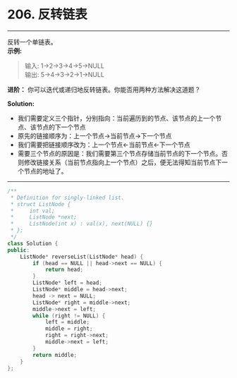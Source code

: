 # 206. 反转链表
---
反转一个单链表。  
**示例:**  
> 输入: 1->2->3->4->5->NULL  
> 输出: 5->4->3->2->1->NULL  
  
**进阶：**
你可以迭代或递归地反转链表。你能否用两种方法解决这道题？
  
**Solution:**  
- 我们需要定义三个指针，分别指向：当前遍历到的节点、该节点的上一个节点、该节点的下一个节点  
- 原先的链接顺序为：上一个节点->当前节点->下一个节点  
- 我们需要把链接顺序改为：上一个节点<-当前节点<-下一个节点  
- 需要三个节点的原因是：我们需要第三个节点存储当前节点的下一个节点。否则修改链接关系（当前节点指向上一个节点）之后，便无法得知当前节点下一个节点的地址了。

---
```cpp
/**
 * Definition for singly-linked list.
 * struct ListNode {
 *     int val;
 *     ListNode *next;
 *     ListNode(int x) : val(x), next(NULL) {}
 * };
 */
class Solution {
public:
    ListNode* reverseList(ListNode* head) {
        if (head == NULL || head->next == NULL) {
            return head;
        }
        ListNode* left = head;
        ListNode* middle = head->next;
        head -> next = NULL;
        ListNode* right = middle->next;
        middle->next = left;
        while (right != NULL) {
            left = middle;
            middle = right;
            right = right->next;
            middle->next = left;
        }
        return middle;
    }
};
```
